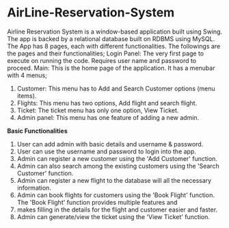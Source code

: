 # AirLine-Reservation-System
Airline Reservation System is a window-based application built using Swing.
The app is backed by a relational database built on RDBMS using MySQL.
The App has 8 pages, each with different functionalities. The followings are the pages and their functionalities;
Login Panel: The very first page to execute on running the code. Requires user name and password to proceed.
Main: This is the home page of the application. It has a menubar with 4 menus;
   1. Customer: This menu has to Add and Search Customer options (menu items).
   2. Flights: This menu has two options, Add flight and search flight.
   3. Ticket: The ticket menu has only one option, View Ticket.
   4. Admin panel: This menu has one feature of adding a new admin.

**Basic Functionalities**
1. User can add admin with basic details and username & password.
2. User can use the username and password to login into the app.
3. Admin can register a new customer using the 'Add Customer' function.
4. Admin can also search among the existing customers using the 'Search Customer' function.
5. Admin can register a new flight to the database will all the necessary information.
6. Admin can book flights for customers using the 'Book Flight' function. The 'Book Flight' function provides multiple features and
7. makes filling in the details for the flight and customer easier and faster.
8. Admin can generate/view the ticket using the 'View Ticket' function.
    

